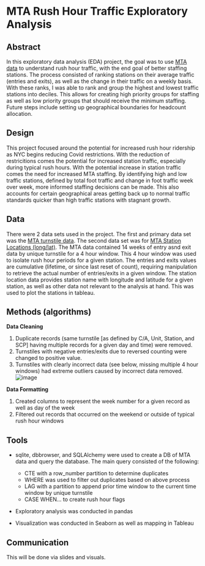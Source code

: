 # MTA Rush Hour Traffic Exploratory Analysis

## Abstract
In this exploratory data analysis (EDA) project, the goal was to use [MTA data](http://web.mta.info/developers/turnstile.html) to understand rush hour traffic, with the end goal of better staffing stations. The process consisted of ranking stations on their average traffic (entries and exits), as well as the change in their traffic on a weekly basis. With these ranks, I was able to rank and group the highest and lowest traffic stations into deciles. This allows for creating high priority groups for staffing as well as low priority groups that should receive the minimum staffing. Future steps include setting up geographical boundaries for headcount allocation.

## Design
This project focused around the potential for increased rush hour ridership as NYC begins reducing Covid restrictions. With the reduction of restricitions comes the potential for increased station traffic, especially during typical rush hours. With the potential increase in station traffic comes the need for increased MTA staffing. By identifying high and low traffic stations, defined by total foot traffic and change in foot traffic week over week, more informed staffing decisions can be made. This also accounts for certain geographical areas getting back up to normal traffic standards quicker than high traffic stations with stagnant growth.

## Data
There were 2 data sets used in the project. The first and primary data set was the [MTA turnstile data](http://web.mta.info/developers/turnstile.html). The second data set was for [MTA Station Locations (long/lat)](http://web.mta.info/developers/developer-data-terms.html#data). The MTA data contained 14 weeks of entry asnd exit data by unique turnstile for a 4 hour window. This 4 hour window was used to isolate rush hour periods for a given station. The entries and exits values are cumulative (lifetime, or since last reset of count), requiring manipulation to retrieve the actual number of entries/exits in a given window. The station location data provides station name with longitude and latitude for a given station, as well as other data not relevant to the analysis at hand. This was used to plot the stations in tableau.

## Methods (algorithms)
 **Data Cleaning**

   1. Duplicate records (same turnstile [as defined by C/A, Unit, Station, and SCP] having multiple records for a given day and time) were removed.
   2. Turnstiles with negative entries/exits due to reversed counting were changed to positive value.
   3. Turnstiles with clearly incorrect data (see below, missing multiple 4 hour windows) had extreme outliers caused by incorrect data removed.
    ![image](https://user-images.githubusercontent.com/75561764/116607008-54961b00-a8e6-11eb-9090-168c96b75e67.png)
  
 **Data Formatting**
 
   1. Created columns to represent the week number for a given record as well as day of the week
   2. Filtered out records that occurred on the weekend or outside of typical rush hour windows


## Tools
  * sqlite, dbbrowser, and SQLAlchemy were used to create a DB of MTA data and query the database. The main query consisted of the following:
    
    * CTE with a row_number partition to determine duplicates
    * WHERE was used to filter out duplicates based on above process
    * LAG with a partition to append prior time window to the current time window by unique turnstile
    * CASE WHEN... to create rush hour flags

  * Exploratory analysis was conducted in pandas
  * Visualization was conducted in Seaborn as well as mapping in Tableau

## Communication

This will be done via slides and visuals.

